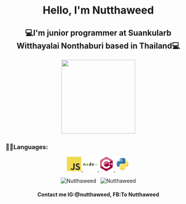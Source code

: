 <h1 align="center">Hello, I'm Nutthaweed</h1>
<h2 align="center">💻I'm junior programmer at Suankularb Witthayalai Nonthaburi based in Thailand💻</h2>
<p align="center" style="border-radius: 50%">
<img src="https://scontent.fbkk22-4.fna.fbcdn.net/v/t39.30808-6/269885602_1437266490002297_3388100509519654933_n.jpg?_nc_cat=109&ccb=1-5&_nc_sid=09cbfe&_nc_eui2=AeEFpBaTE1XNFGSbMGsCpLQrBMrz3o9eATIEyvPej14BMsmDbdV7N4g9jG50WlrSMisDqNCiagxI2D5DBj9uAWm5&_nc_ohc=dWI-rEPC_8UAX9WPcuZ&tn=PKTRdrS1xpoviXoo&_nc_ht=scontent.fbkk22-4.fna&oh=00_AT_RPYZkZpo9JrvAiBtUByND0GwpuHDMYbT5NTZhWOGs8A&oe=6216B916"
    width="200"
    height="200"
     />
 </p>

<h3 align="left">👨‍💻Languages:</h3>
<p align="center">
  <a href="https://developer.mozilla.org/en-US/docs/Web/JavaScript"target="_blank">
    <img
      src="https://raw.githubusercontent.com/devicons/devicon/master/icons/javascript/javascript-original.svg"
      alt="javascript"
      width="40"
      height="40"
    />
  </a>
    <a href="https://nodejs.org" target="_blank">
    <img
      src="https://raw.githubusercontent.com/devicons/devicon/master/icons/nodejs/nodejs-original-wordmark.svg"
      alt="nodejs"
      width="40"
      height="40"
    />
  </a>
  <a href="https://www.w3schools.com/cpp/" target="_blank">
    <img
      src="https://raw.githubusercontent.com/devicons/devicon/master/icons/cplusplus/cplusplus-original.svg"
      alt="cplusplus"
      width="40"
      height="40"
    />
  </a>
  <a href="https://www.python.org" target="_blank">
    <img
      src="https://raw.githubusercontent.com/devicons/devicon/master/icons/python/python-original.svg"
      alt="python"
      width="40"
      height="40"
    />
  </a>
</p>


  <p align="center">
    <img  src="https://github-readme-stats.vercel.app/api/top-langs?username=Nutthaweed&show_icons=true&locale=en&layout=compact" alt="Nutthaweed" />
    &nbsp;
    <img   src="https://github-readme-stats.vercel.app/api?username=Nutthaweed&show_icons=true&locale=en" alt="Nutthaweed" />
 </p>

<h4 align="center">Contact me IG:@nutthaweed, FB:To Nutthaweed</h4>

